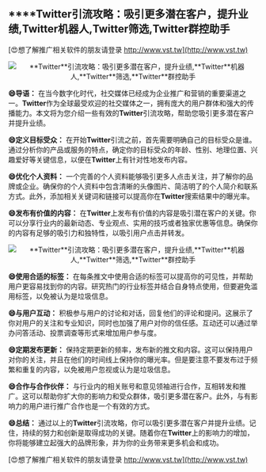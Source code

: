 ## ****Twitter**引流攻略：吸引更多潜在客户，提升业绩,**Twitter**机器人,**Twitter**筛选,**Twitter**群控助手**

[😍想了解推广相关软件的朋友请登录 http://www.vst.tw](http://www.vst.tw)

 <center><img src="https://vst.tw/MP4/tuiguang/png/3.png" alt="**Twitter**引流攻略：吸引更多潜在客户，提升业绩,**Twitter**机器人,**Twitter**筛选,**Twitter**群控助手"></center>

**😄导语：**
在当今数字化时代，社交媒体已经成为企业推广和营销的重要渠道之一。**Twitter**作为全球最受欢迎的社交媒体之一，拥有庞大的用户群体和强大的传播能力。本文将为您介绍一些有效的**Twitter**引流攻略，帮助您吸引更多潜在客户并提升业绩。

**😄定义目标受众：**
在开始**Twitter**引流之前，首先需要明确自己的目标受众是谁。通过分析你的产品或服务的特点，确定你的目标受众的年龄、性别、地理位置、兴趣爱好等关键信息，以便在**Twitter**上有针对性地发布内容。

**😄优化个人资料：**
一个完善的个人资料能够吸引更多人点击关注，并了解你的品牌或企业。确保你的个人资料中包含清晰的头像图片、简洁明了的个人简介和联系方式。此外，添加相关关键词和链接可以提高你在**Twitter**搜索结果中的曝光率。

**😄发布有价值的内容：**
在**Twitter**上发布有价值的内容是吸引潜在客户的关键。你可以分享行业内的最新动态、专业观点、实用的技巧或者独家优惠等信息。确保你的内容有足够的吸引力和独特性，以吸引用户点击并转发。

 <center><img src="https://vst.tw/MP4/tuiguang/png/3.png" alt="**Twitter**引流攻略：吸引更多潜在客户，提升业绩,**Twitter**机器人,**Twitter**筛选,**Twitter**群控助手"></center>

**😄使用合适的标签：**
在每条推文中使用合适的标签可以提高你的可见性，并帮助用户更容易找到你的内容。研究热门的行业标签并结合自身特点使用，但要避免滥用标签，以免被认为是垃圾信息。

**😄与用户互动：**
积极参与用户的讨论和对话，回复他们的评论和提问。这展示了你对用户的关注和专业知识，同时也加强了用户对你的信任感。互动还可以通过举办问答活动、投票调查等形式来增加用户参与度。

**😄定期发布更新：**
保持定期更新的频率，发布新的推文和内容。这可以保持用户对你的关注，并且在他们的时间线上保持你的曝光率。但是要注意不要发布过于频繁和重复的内容，以免被用户忽视或认为是垃圾信息。

**😄合作与合作伙伴：**
与行业内的相关账号和意见领袖进行合作，互相转发和推广。这可以帮助你扩大你的影响力和受众群体，吸引更多潜在客户。此外，与有影响力的用户进行推广合作也是一个有效的方式。

**😄总结：**
通过以上的**Twitter**引流攻略，你可以吸引更多潜在客户并提升业绩。记住，持续的努力和创新是取得成功的关键。随着你在**Twitter**上的影响力的增加，你将能够建立起强大的品牌形象，并为你的业务带来更多机会和成功。

[😍想了解推广相关软件的朋友请登录 http://www.vst.tw](http://www.vst.tw)



